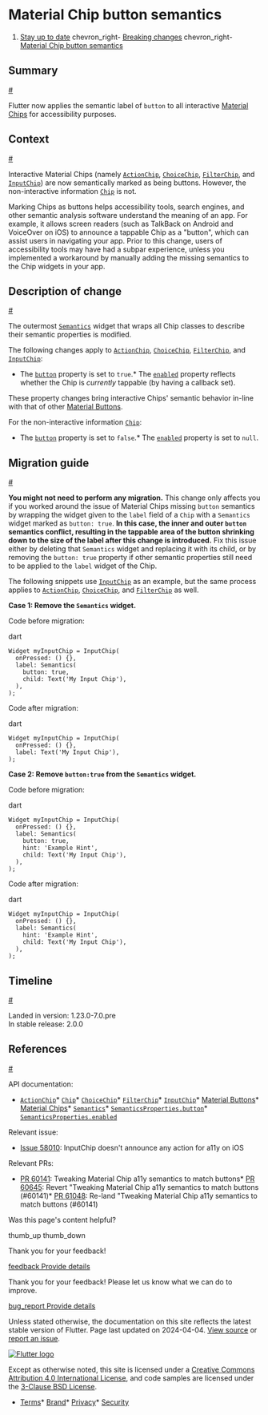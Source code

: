 Material Chip button semantics
==============================

1. [Stay up to date](/release) chevron\_right- [Breaking changes](/release/breaking-changes) chevron\_right- [Material Chip button semantics](/release/breaking-changes/material-chip-button-semantics)

Summary
-------

[#](#summary)

Flutter now applies the semantic label of `button` to all interactive [Material Chips](https://m3.material.io/components/chips) for accessibility purposes.

Context
-------

[#](#context)

Interactive Material Chips (namely [`ActionChip`](https://api.flutter.dev/flutter/material/ActionChip-class.html), [`ChoiceChip`](https://api.flutter.dev/flutter/material/ChoiceChip-class.html), [`FilterChip`](https://api.flutter.dev/flutter/material/FilterChip-class.html), and [`InputChip`](https://api.flutter.dev/flutter/material/InputChip-class.html)) are now semantically marked as being buttons. However, the non-interactive information [`Chip`](https://api.flutter.dev/flutter/material/Chip-class.html) is not.

Marking Chips as buttons helps accessibility tools, search engines, and other semantic analysis software understand the meaning of an app. For example, it allows screen readers (such as TalkBack on Android and VoiceOver on iOS) to announce a tappable Chip as a "button", which can assist users in navigating your app. Prior to this change, users of accessibility tools may have had a subpar experience, unless you implemented a workaround by manually adding the missing semantics to the Chip widgets in your app.

Description of change
---------------------

[#](#description-of-change)

The outermost [`Semantics`](https://api.flutter.dev/flutter/widgets/Semantics-class.html) widget that wraps all Chip classes to describe their semantic properties is modified.

The following changes apply to [`ActionChip`](https://api.flutter.dev/flutter/material/ActionChip-class.html), [`ChoiceChip`](https://api.flutter.dev/flutter/material/ChoiceChip-class.html), [`FilterChip`](https://api.flutter.dev/flutter/material/FilterChip-class.html), and [`InputChip`](https://api.flutter.dev/flutter/material/InputChip-class.html):

* The [`button`](https://api.flutter.dev/flutter/semantics/SemanticsProperties/button.html) property is set to `true`.* The [`enabled`](https://api.flutter.dev/flutter/semantics/SemanticsProperties/enabled.html) property reflects whether the Chip is *currently* tappable (by having a callback set).

These property changes bring interactive Chips' semantic behavior in-line with that of other [Material Buttons](https://m3.material.io/components/all-buttons).

For the non-interactive information [`Chip`](https://api.flutter.dev/flutter/material/Chip-class.html):

* The [`button`](https://api.flutter.dev/flutter/semantics/SemanticsProperties/button.html) property is set to `false`.* The [`enabled`](https://api.flutter.dev/flutter/semantics/SemanticsProperties/enabled.html) property is set to `null`.

Migration guide
---------------

[#](#migration-guide)

**You might not need to perform any migration.** This change only affects you if you worked around the issue of Material Chips missing `button` semantics by wrapping the widget given to the `label` field of a `Chip` with a `Semantics` widget marked as `button: true`. **In this case, the inner and outer `button` semantics conflict, resulting in the tappable area of the button shrinking down to the size of the label after this change is introduced.** Fix this issue either by deleting that `Semantics` widget and replacing it with its child, or by removing the `button: true` property if other semantic properties still need to be applied to the `label` widget of the Chip.

The following snippets use [`InputChip`](https://api.flutter.dev/flutter/material/InputChip-class.html) as an example, but the same process applies to [`ActionChip`](https://api.flutter.dev/flutter/material/ActionChip-class.html), [`ChoiceChip`](https://api.flutter.dev/flutter/material/ChoiceChip-class.html), and [`FilterChip`](https://api.flutter.dev/flutter/material/FilterChip-class.html) as well.

**Case 1: Remove the `Semantics` widget.**

Code before migration:

dart

```
Widget myInputChip = InputChip(
  onPressed: () {},
  label: Semantics(
    button: true,
    child: Text('My Input Chip'),
  ),
);
```

Code after migration:

dart

```
Widget myInputChip = InputChip(
  onPressed: () {},
  label: Text('My Input Chip'),
);
```

**Case 2: Remove `button:true` from the `Semantics` widget.**

Code before migration:

dart

```
Widget myInputChip = InputChip(
  onPressed: () {},
  label: Semantics(
    button: true,
    hint: 'Example Hint',
    child: Text('My Input Chip'),
  ),
);
```

Code after migration:

dart

```
Widget myInputChip = InputChip(
  onPressed: () {},
  label: Semantics(
    hint: 'Example Hint',
    child: Text('My Input Chip'),
  ),
);
```

Timeline
--------

[#](#timeline)

Landed in version: 1.23.0-7.0.pre  
 In stable release: 2.0.0

References
----------

[#](#references)

API documentation:

* [`ActionChip`](https://api.flutter.dev/flutter/material/ActionChip-class.html)* [`Chip`](https://api.flutter.dev/flutter/material/Chip-class.html)* [`ChoiceChip`](https://api.flutter.dev/flutter/material/ChoiceChip-class.html)* [`FilterChip`](https://api.flutter.dev/flutter/material/FilterChip-class.html)* [`InputChip`](https://api.flutter.dev/flutter/material/InputChip-class.html)* [Material Buttons](https://m3.material.io/components/all-buttons)* [Material Chips](https://m3.material.io/components/chips)* [`Semantics`](https://api.flutter.dev/flutter/widgets/Semantics-class.html)* [`SemanticsProperties.button`](https://api.flutter.dev/flutter/semantics/SemanticsProperties/button.html)* [`SemanticsProperties.enabled`](https://api.flutter.dev/flutter/semantics/SemanticsProperties/enabled.html)

Relevant issue:

* [Issue 58010](https://github.com/flutter/flutter/issues/58010): InputChip doesn't announce any action for a11y on iOS

Relevant PRs:

* [PR 60141](https://github.com/flutter/flutter/pull/60141): Tweaking Material Chip a11y semantics to match buttons* [PR 60645](https://github.com/flutter/flutter/pull/60645): Revert "Tweaking Material Chip a11y semantics to match buttons (#60141)* [PR 61048](https://github.com/flutter/flutter/pull/61048): Re-land "Tweaking Material Chip a11y semantics to match buttons (#60141)

Was this page's content helpful?

thumb\_up thumb\_down

Thank you for your feedback!

 [feedback Provide details](https://github.com/flutter/website/issues/new?template=1_page_issue.yml&&page-url=https://docs.flutter.dev/release/breaking-changes/material-chip-button-semantics/&page-source=https://github.com/flutter/website/tree/main/src/content/release/breaking-changes/material-chip-button-semantics.md)

Thank you for your feedback! Please let us know what we can do to improve.

 [bug\_report Provide details](https://github.com/flutter/website/issues/new?template=1_page_issue.yml&&page-url=https://docs.flutter.dev/release/breaking-changes/material-chip-button-semantics/&page-source=https://github.com/flutter/website/tree/main/src/content/release/breaking-changes/material-chip-button-semantics.md)

Unless stated otherwise, the documentation on this site reflects the latest stable version of Flutter. Page last updated on 2024-04-04. [View source](https://github.com/flutter/website/tree/main/src/content/release/breaking-changes/material-chip-button-semantics.md) or [report an issue](https://github.com/flutter/website/issues/new?template=1_page_issue.yml&&page-url=https://docs.flutter.dev/release/breaking-changes/material-chip-button-semantics/&page-source=https://github.com/flutter/website/tree/main/src/content/release/breaking-changes/material-chip-button-semantics.md "Report an issue with this page").

[![Flutter logo](/assets/images/branding/flutter/logo+text/horizontal/white.svg)](https://flutter.dev)

Except as otherwise noted, this site is licensed under a [Creative Commons Attribution 4.0 International License](https://creativecommons.org/licenses/by/4.0/), and code samples are licensed under the [3-Clause BSD License](https://opensource.org/licenses/BSD-3-Clause).

* [Terms](/tos "Terms of use")* [Brand](/brand "Brand usage guidelines")* [Privacy](https://policies.google.com/privacy "Privacy policy")* [Security](/security "Security philosophy and practices")

   